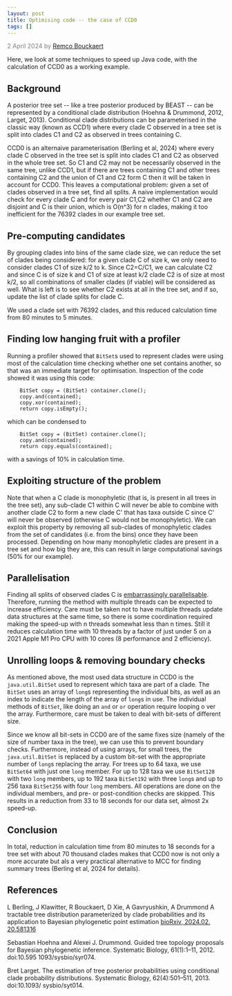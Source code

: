 ```yaml
---
layout: post
title: Optimising code -- the case of CCD0
tags: []
---
```

<p style="color:gray">2 April 2024 by <a href='mailto:r.bouckaert@auckland.ac.nz'>Remco Bouckaert</a></p>

Here, we look at some techniques to speed up Java code, with the calculation of CCD0 as a working example.

## Background

A posterior tree set -- like a tree posterior produced by BEAST -- can be represented by a conditional clade distribution (Hoehna & Drummond, 2012, Larget, 2013).
Conditional clade distributions can be parameterised in the classic way (known as CCD1) where every clade C observed in a tree set is split into clades C1 and C2 as observed in trees containing C.

CCD0 is an alternaive parameterisation (Berling et al, 2024) where every clade C observed in the tree set is split into clades C1 and C2 as observed in the whole tree set. 
So C1 and C2 may not be necessarily observed in the same tree, unlike CCD1, but if there are trees containing C1 and other trees containing C2 and the union of C1 and C2 form C then it will be taken in account for CCD0.
This leaves a computational problem: given a set of clades observed in a tree set, find all splits.
A naive implementation would check for every clade C and for every pair C1,C2 whether C1 and C2 are disjoint and C is their union, which is O(n^3) for n clades, making it too inefficient for the 76392 clades in our example tree set.



## Pre-computing candidates

By grouping clades into bins of the same clade size, we can reduce the set of clades being considered: for a given clade C of size k, we only need to consider clades C1 of size k/2 to k.
Since C2=C/C1, we can calculate C2 and since C is of size k and C1 of size at least k/2 clade C2 is of size at most k/2, so all combinations of smaller clades (if viable) will be considered as well.
What is left is to see whether C2 exists at all in the tree set, and if so, update the list of clade splits for clade C.

We used a clade set with 76392 clades, and this reduced calculation time from 80 minutes to 5 minutes.


## Finding low hanging fruit with a profiler

Running a profiler showed that `BitSet`s used to represent clades were using most of the calculation time checking whether one set contains another, so that was an immediate target for optimisation.
Inspection of the code showed it was using this code:

```
	BitSet copy = (BitSet) container.clone();
	copy.and(contained);
	copy.xor(contained);
	return copy.isEmpty();
```

which can be condensed to 

```
	BitSet copy = (BitSet) container.clone();
	copy.and(contained);
	return copy.equals(contained);
```

with a savings of 10% in calculation time.


## Exploiting structure of the problem

Note that when a C clade is monophyletic (that is, is present in all trees in the tree set), any sub-clade C1 within C will never be able to combine with another clade C2 to form a new clade C' that has taxa outside C since C' will never be observed (otherwise C would not be monophyletic).
We can exploit this property by removing all sub-clades of monophyletic clades from the set of candidates (i.e. from the bins) once they have been processed.
Depending on how many monophyletic clades are present in a tree set and how big they are, this can result in large computational savings (50% for our example).


## Parallelisation

Finding all splits of observed clades C is [embarrassingly parallelisable](https://en.wikipedia.org/wiki/Embarrassingly_parallel).
Therefore, running the method with multiple threads can be expected to increase efficiency.
Care must be taken not to have multiple threads update data structures at the same time, so there is some coordination required making the speed-up with n threads somewhat less than n times.
Still it reduces calculation time with 10 threads by a factor of just under 5 on a 2021 Apple M1 Pro CPU with 10 cores (8 performance and 2 efficiency).


## Unrolling loops & removing boundary checks

As mentioned above, the most used data structure in CCD0 is the `java.util.BitSet` used to represent which taxa are part of a clade.
The `BitSet` uses an array of `long`s representing the individual bits, as well as an index to indicate the length of the array of `long`s in use.
The individual methods of `BitSet`, like doing an `and` or `or` operation require looping o
ver the array.
Furthermore, care must be taken to deal with bit-sets of different size.

Since we know all bit-sets in CCD0 are of the same fixes size (namely of the size of number taxa in the tree), we can use this to prevent boundary checks.
Furthermore, instead of using arrays, for small trees, the `java.util.BitSet` is replaced by a custom bit-set with the appropriate number of `long`s replacing the array.
For trees up to 64 taxa, we use `BitSet64` with just one `long` member. For up to 128 taxa we use `BitSet128` with two `long` members, up to 192 taxa `BitSet192` with three `long`s and up to 256 taxa `BitSet256` with four `long` members.
All operations are done on the individual members, and pre- or post-condition checks are skipped.
This results in a reduction from 33 to 18 seconds for our data set, almost 2x speed-up.


## Conclusion

In total, reduction in calculation time from 80 minutes to 18 seconds for a tree set with about 70 thousand clades makes that CCD0 now is not only a more accurate but als a very practical alternative to MCC for finding summary trees (Berling et al, 2024 for details).



## References

L Berling, J Klawitter, R Bouckaert, D Xie, A Gavryushkin, A Drummond
A tractable tree distribution parameterized by clade probabilities and its application to Bayesian phylogenetic point estimation
[bioRxiv, 2024.02. 20.581316](https://www.biorxiv.org/content/10.1101/2024.02.20.581316.abstract)

Sebastian Hoehna and Alexei J. Drummond. Guided tree topology proposals for
Bayesian phylogenetic inference. Systematic Biology, 61(1):1–11, 2012. doi:10.595
1093/sysbio/syr074.

Bret Larget. The estimation of tree posterior probabilities using conditional clade
probability distributions. Systematic Biology, 62(4):501–511, 2013. doi:10.1093/
sysbio/syt014.

